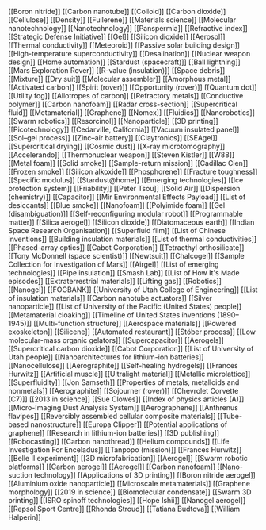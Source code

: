 [[Boron nitride]]
[[Carbon nanotube]]
[[Colloid]]
[[Carbon dioxide]]
[[Cellulose]]
[[Density]]
[[Fullerene]]
[[Materials science]]
[[Molecular nanotechnology]]
[[Nanotechnology]]
[[Panspermia]]
[[Refractive index]]
[[Strategic Defense Initiative]]
[[Gel]]
[[Silicon dioxide]]
[[Aerosol]]
[[Thermal conductivity]]
[[Meteoroid]]
[[Passive solar building design]]
[[High-temperature superconductivity]]
[[Desalination]]
[[Nuclear weapon design]]
[[Home automation]]
[[Stardust (spacecraft)]]
[[Ball lightning]]
[[Mars Exploration Rover]]
[[R-value (insulation)]]
[[Space debris]]
[[Mixture]]
[[Dry suit]]
[[Molecular assembler]]
[[Amorphous metal]]
[[Activated carbon]]
[[Spirit (rover)]]
[[Opportunity (rover)]]
[[Quantum dot]]
[[Utility fog]]
[[Allotropes of carbon]]
[[Refractory metals]]
[[Conductive polymer]]
[[Carbon nanofoam]]
[[Radar cross-section]]
[[Supercritical fluid]]
[[Metamaterial]]
[[Graphene]]
[[Nomex]]
[[Fluidics]]
[[Nanorobotics]]
[[Swarm robotics]]
[[Resorcinol]]
[[Nanoparticle]]
[[3D printing]]
[[Picotechnology]]
[[Cedarville, California]]
[[Vacuum insulated panel]]
[[Sol–gel process]]
[[Zinc–air battery]]
[[Claytronics]]
[[SEAgel]]
[[Supercritical drying]]
[[Cosmic dust]]
[[X-ray microtomography]]
[[Accelerando]]
[[Thermonuclear weapon]]
[[Steven Kistler]]
[[W88]]
[[Metal foam]]
[[Solid smoke]]
[[Sample-return mission]]
[[Cadillac Cien]]
[[Frozen smoke]]
[[Silicon alkoxide]]
[[Phosphorene]]
[[Fracture toughness]]
[[Specific modulus]]
[[Stardust@home]]
[[Emerging technologies]]
[[Ice protection system]]
[[Friability]]
[[Peter Tsou]]
[[Solid Air]]
[[Dispersion (chemistry)]]
[[Capacitor]]
[[Mir Environmental Effects Payload]]
[[List of desiccants]]
[[Blue smoke]]
[[Nanofoam]]
[[Polyimide foam]]
[[Gel (disambiguation)]]
[[Self-reconfiguring modular robot]]
[[Programmable matter]]
[[Silica aerogel]]
[[Silicon dioxide]]
[[Diatomaceous earth]]
[[Indian Space Research Organisation]]
[[Superfluid film]]
[[List of Chinese inventions]]
[[Building insulation materials]]
[[List of thermal conductivities]]
[[Phased-array optics]]
[[Cabot Corporation]]
[[Tetraethyl orthosilicate]]
[[Tony McDonnell (space scientist)]]
[[Newtsuit]]
[[Chalcogel]]
[[Sample Collection for Investigation of Mars]]
[[Airgel]]
[[List of emerging technologies]]
[[Pipe insulation]]
[[Smash Lab]]
[[List of How It's Made episodes]]
[[Extraterrestrial materials]]
[[Lifting gas]]
[[Robotics]]
[[Nanogel]]
[[FOGBANK]]
[[University of Utah College of Engineering]]
[[List of insulation materials]]
[[Carbon nanotube actuators]]
[[Silver nanoparticle]]
[[List of University of the Pacific (United States) people]]
[[Metamaterial cloaking]]
[[Timeline of United States inventions (1890–1945)]]
[[Multi-function structure]]
[[Aerospace materials]]
[[Powered exoskeleton]]
[[Silicene]]
[[Automated restaurant]]
[[Stöber process]]
[[Low molecular-mass organic gelators]]
[[Supercapacitor]]
[[Aerogels]]
[[Supercritical carbon dioxide]]
[[Cabot Corporation]]
[[List of University of Utah people]]
[[Nanoarchitectures for lithium-ion batteries]]
[[Nanocellulose]]
[[Aerographite]]
[[Self-healing hydrogels]]
[[Frances Hurwitz]]
[[Artificial muscle]]
[[Ultralight material]]
[[Metallic microlattice]]
[[Superfluidity]]
[[Jon Samseth]]
[[Properties of metals, metalloids and nonmetals]]
[[Aerographite]]
[[Sojourner (rover)]]
[[Chevrolet Corvette (C7)]]
[[2013 in science]]
[[Sue Clowes]]
[[Index of physics articles (A)]]
[[Micro-Imaging Dust Analysis System]]
[[Aerographene]]
[[Anthrenus flavipes]]
[[Reversibly assembled cellular composite materials]]
[[Tube-based nanostructure]]
[[Europa Clipper]]
[[Potential applications of graphene]]
[[Research in lithium-ion batteries]]
[[3D publishing]]
[[Robocasting]]
[[Carbon nanothread]]
[[Helium compounds]]
[[Life Investigation For Enceladus]]
[[Tanpopo (mission)]]
[[Frances Hurwitz]]
[[Belle II experiment]]
[[3D microfabrication]]
[[Aerogel]]
[[Swarm robotic platforms]]
[[Carbon aerogel]]
[[Aerogel]]
[[Carbon nanofoam]]
[[Nano-suction technology]]
[[Applications of 3D printing]]
[[Boron nitride aerogel]]
[[Aluminium oxide nanoparticle]]
[[Microscale metamaterials]]
[[Graphene morphology]]
[[2019 in science]]
[[Biomolecular condensate]]
[[Swarm 3D printing]]
[[ISRO spinoff technologies]]
[[Hope Ishii]]
[[Nanogel aerogel]]
[[Repsol Sport Centre]]
[[Rhonda Stroud]]
[[Tatiana Budtova]]
[[William Halperin]]
